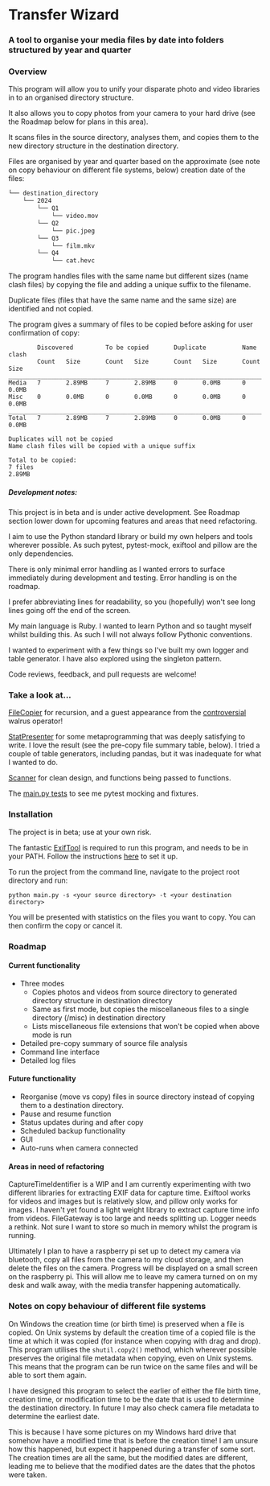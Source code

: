 # Transfer Wizard
### A tool to organise your media files by date into folders structured by year and quarter

### Overview

This program will allow you to unify your disparate photo and video libraries in to an organised directory structure.

It also allows you to copy photos from your camera to your hard drive (see the Roadmap below for plans in this area).

It scans files in the source directory, analyses them, and copies them to the new directory structure in the destination directory.

Files are organised by year and quarter based on the approximate (see note on copy behaviour on different file systems, below) creation date of the files: 
```bash
└── destination_directory
    └── 2024
        └── Q1
            └── video.mov
        └── Q2
            └── pic.jpeg        
        └── Q3
            └── film.mkv        
        └── Q4
            └── cat.hevc
```

The program handles files with the same name but different sizes (name clash files) by copying the file and adding a unique suffix to the filename.

Duplicate files (files that have the same name and the same size) are identified and not copied.

The program gives a summary of files to be copied before asking for user confirmation of copy:

```commandline
        Discovered         To be copied       Duplicate          Name clash
        Count   Size       Count   Size       Count   Size       Count   Size
______________________________________________________________________________
Media   7       2.89MB     7       2.89MB     0       0.0MB      0       0.0MB      
Misc    0       0.0MB      0       0.0MB      0       0.0MB      0       0.0MB      
______________________________________________________________________________
Total   7       2.89MB     7       2.89MB     0       0.0MB      0       0.0MB      

Duplicates will not be copied
Name clash files will be copied with a unique suffix

Total to be copied:
7 files
2.89MB
```

##### Development notes:

This project is in beta and is under active development. See Roadmap section lower down for upcoming features and areas that need refactoring.

I aim to use the Python standard library or build my own helpers and tools wherever possible. As such pytest, pytest-mock, exiftool and pillow are the only dependencies.

There is only minimal error handling as I wanted errors to surface immediately during development and testing. Error handling is on the roadmap.

I prefer abbreviating lines for readability, so you (hopefully) won't see long lines going off the end of the screen.

My main language is Ruby. I wanted to learn Python and so taught myself whilst building this. As such I will not always follow Pythonic conventions.

I wanted to experiment with a few things so I've built my own logger and table generator. I have also explored using the singleton pattern.

Code reviews, feedback, and pull requests are welcome!

### Take a look at...
[FileCopier](https://github.com/roryai/transfer_wizard_redux/blob/main/app/file_copier.py) for recursion, and a guest appearance from the [controversial](https://pythonsimplified.com/the-most-controversial-python-walrus-operator) walrus operator!

[StatPresenter](https://github.com/roryai/transfer_wizard_redux/blob/main/app/stat_presenter.py) for some metaprogramming that was deeply satisfying to write. I love the result (see the pre-copy file summary table, below). I tried a couple of table generators, including pandas, but it was inadequate for what I wanted to do.

[Scanner](https://github.com/roryai/transfer_wizard_redux/blob/main/app/scanner.py) for clean design, and functions being passed to functions.

The [main.py tests](https://github.com/roryai/transfer_wizard_redux/blob/main/test/test_main.py) to see me pytest mocking and fixtures.


### Installation

The project is in beta; use at your own risk.

The fantastic [ExifTool](https://exiftool.org) is required to run this program, and needs to be in your PATH. Follow the instructions [here](https://pypi.org/project/PyExifTool/) to set it up.

To run the project from the command line, navigate to the project root directory and run:

`python main.py -s <your source directory> -t <your destination directory>`

You will be presented with statistics on the files you want to copy. You can then confirm the copy or cancel it.

### Roadmap

#### Current functionality
- Three modes
  - Copies photos and videos from source directory to generated directory structure in destination directory
  - Same as first mode, but copies the miscellaneous files to a single directory (/misc) in destination directory
  - Lists miscellaneous file extensions that won't be copied when above mode is run
- Detailed pre-copy summary of source file analysis
- Command line interface
- Detailed log files

#### Future functionality
- Reorganise (move vs copy) files in source directory instead of copying them to a destination directory.
- Pause and resume function
- Status updates during and after copy
- Scheduled backup functionality
- GUI
- Auto-runs when camera connected

#### Areas in need of refactoring
CaptureTimeIdentifier is a WIP and I am currently experimenting with two different libraries for extracting EXIF data for capture time. Exiftool works for videos and images but is relatively slow, and pillow only works for images. I haven't yet found a light weight library to extract capture time info from videos.
FileGateway is too large and needs splitting up.
Logger needs a rethink. Not sure I want to store so much in memory whilst the program is running.

Ultimately I plan to have a raspberry pi set up to detect my camera via bluetooth, copy all files from the camera to my cloud storage, and then delete the files on the camera. Progress will be displayed on a small screen on the raspberry pi. This will allow me to leave my camera turned on on my desk and walk away, with the media transfer happening automatically.

### Notes on copy behaviour of different file systems

On Windows the creation time (or birth time) is preserved when a file is copied. On Unix systems by default the creation time of a copied file is the time at which it was copied (for instance when copying with drag and drop). This program utilises the `shutil.copy2()` method, which wherever possible preserves the original file metadata when copying, even on Unix systems. This means that the program can be run twice on the same files and will be able to sort them again. 

I have designed this program to select the earlier of either the file birth time, creation time, or modification time to be the date that is used to determine the destination directory. In future I may also check camera file metadata to determine the earliest date.

This is because I have some pictures on my Windows hard drive that somehow have a modified time that is before the creation time! I am unsure how this happened, but expect it happened during a transfer of some sort. The creation times are all the same, but the modified dates are different, leading me to believe that the modified dates are the dates that the photos were taken.